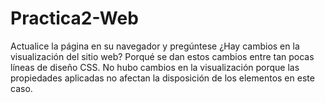 # Practica2-Web

Actualice la página en su navegador y pregúntese ¿Hay cambios en la visualización del sitio web? Porqué se
dan estos cambios entre tan pocas líneas de diseño CSS.
No hubo cambios en la visualización porque las propiedades aplicadas no afectan la disposición de los elementos en este caso.
